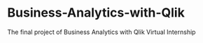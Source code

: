 # Business-Analytics-with-Qlik
The final project of Business Analytics with Qlik Virtual Internship 
